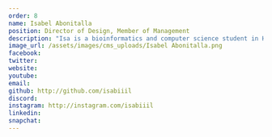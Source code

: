 ```yaml
---
order: 8
name: Isabel Abonitalla
position: Director of Design, Member of Management
description: "Isa is a bioinformatics and computer science student in Hunter College, NY. She believes in providing accessible STEM education, especially to under-served women and minorities. One day, she hopes to see more WOC in the tech industry and positions of power because they didn't experience the discrimination and lack of representation that she had gone through herself--because being one of only a handful women in upper level classes or hackathons can be quite discouraging! At HAX, she leads the design team in maintaining the branding and providing and improving upon content and other documentation; she also supports the management team in delegating tasks, organizing long-term goals, and coordinating the members throughout HAX. In her free time, she actively participates in her campus' clubs and student government, enjoys binge-watching TV shows and consuming too much fast food."
image_url: /assets/images/cms_uploads/Isabel Abonitalla.png
facebook: 
twitter: 
website: 
youtube: 
email: 
github: http://github.com/isabiiil
discord: 
instagram: http://instagram.com/isabiiil
linkedin: 
snapchat: 
---
```

